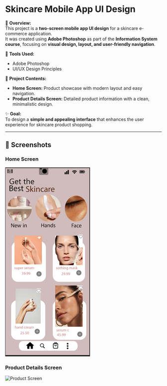 # Skincare Mobile App UI Design

📱 **Overview:**  
This project is a **two-screen mobile app UI design** for a skincare e-commerce application.  
It was created using **Adobe Photoshop** as part of the **Information System course**, focusing on **visual design, layout, and user-friendly navigation**.

🎨 **Tools Used:**  
- Adobe Photoshop  
- UI/UX Design Principles  

📂 **Project Contents:**  
- **Home Screen:** Product showcase with modern layout and easy navigation.  
- **Product Details Screen:** Detailed product information with a clean, minimalistic design.  

✨ **Goal:**  
To design a **simple and appealing interface** that enhances the user experience for skincare product shopping.

---

## 📸 Screenshots

### Home Screen
![Home Screen](Home_Screen.png.png)

### Product Details Screen
![Product Screen](Project_Screen.png)

